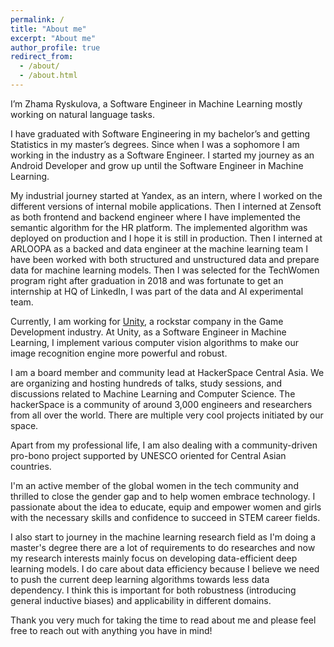 ```yaml
---
permalink: /
title: "About me"
excerpt: "About me"
author_profile: true
redirect_from: 
  - /about/
  - /about.html
---
```


I’m Zhama Ryskulova, a Software Engineer in Machine Learning mostly working on natural language tasks.

I have graduated with Software Engineering in my bachelor’s and getting Statistics in my master’s degrees. Since when I was a sophomore I am working in the industry as a Software Engineer. I started my journey as an Android Developer and grow up until the Software Engineer in Machine Learning.

My industrial journey started at Yandex, as an intern, where I worked on the different versions of internal mobile applications. Then I interned at Zensoft as both frontend and backend engineer where I have implemented the semantic algorithm for the HR platform. The implemented algorithm was deployed on production and I hope it is still in production. Then I interned at ARLOOPA as a backed and data engineer at the machine learning team I have been worked with both structured and unstructured data and prepare data for machine learning models. Then I was selected for the TechWomen program right after graduation in 2018 and was fortunate to get an internship at HQ of LinkedIn, I was part of the data and AI experimental team.

Currently, I am working for [Unity](https://unity.com/), a rockstar company in the Game Development industry. At Unity, as a Software Engineer in Machine Learning, I implement various computer vision algorithms to make our image recognition engine more powerful and robust.

I am a board member and community lead at HackerSpace Central Asia. We are organizing and hosting hundreds of talks, study sessions, and discussions related to Machine Learning and Computer Science. The hackerSpace is a community of around 3,000 engineers and researchers from all over the world. There are multiple very cool projects initiated by our space. 

Apart from my professional life, I am also dealing with a community-driven pro-bono project supported by UNESCO oriented for Central Asian countries.

I'm an active member of the global women in the tech community and thrilled to close the gender gap and to help women embrace technology. I passionate about the idea to educate, equip and empower women and girls with the necessary skills and confidence to succeed in STEM career fields.

I also start to journey in the machine learning research field as I'm doing a master's degree there are a lot of requirements to do researches and now my research interests mainly focus on developing data-efficient deep learning models. I do care about data efficiency because I believe we need to push the current deep learning algorithms towards less data dependency. I think this is important for both robustness (introducing general inductive biases) and applicability in different domains.

Thank you very much for taking the time to read about me and please feel free to reach out with anything you have in mind!
